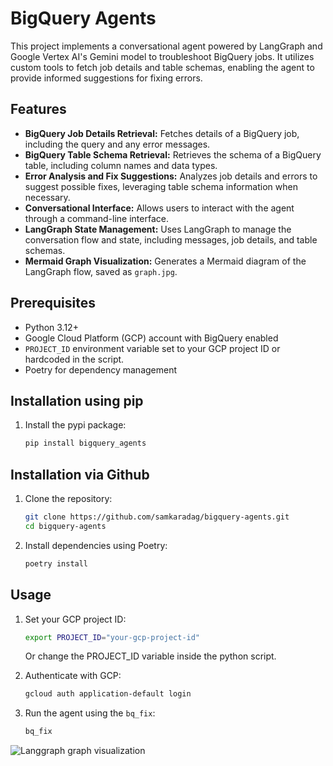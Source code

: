 # BigQuery Agents

This project implements a conversational agent powered by LangGraph and Google Vertex AI's Gemini model to troubleshoot BigQuery jobs. It utilizes custom tools to fetch job details and table schemas, enabling the agent to provide informed suggestions for fixing errors.

## Features

-   **BigQuery Job Details Retrieval:** Fetches details of a BigQuery job, including the query and any error messages.
-   **BigQuery Table Schema Retrieval:** Retrieves the schema of a BigQuery table, including column names and data types.
-   **Error Analysis and Fix Suggestions:** Analyzes job details and errors to suggest possible fixes, leveraging table schema information when necessary.
-   **Conversational Interface:** Allows users to interact with the agent through a command-line interface.
-   **LangGraph State Management:** Uses LangGraph to manage the conversation flow and state, including messages, job details, and table schemas.
-   **Mermaid Graph Visualization:** Generates a Mermaid diagram of the LangGraph flow, saved as `graph.jpg`.

## Prerequisites

-   Python 3.12+
-   Google Cloud Platform (GCP) account with BigQuery enabled
-   `PROJECT_ID` environment variable set to your GCP project ID or hardcoded in the script.
-   Poetry for dependency management

## Installation using pip
1.  Install the pypi package:

    ```bash
    pip install bigquery_agents
    ```

## Installation via Github

1.  Clone the repository:

    ```bash
    git clone https://github.com/samkaradag/bigquery-agents.git
    cd bigquery-agents
    ```

2.  Install dependencies using Poetry:

    ```bash
    poetry install
    ```


## Usage

1.  Set your GCP project ID:

    ```bash
    export PROJECT_ID="your-gcp-project-id"
    ```
    Or change the PROJECT_ID variable inside the python script.

2.  Authenticate with GCP:

    ```bash
    gcloud auth application-default login
    ```


3.  Run the agent using the `bq_fix`:

    ```bash
    bq_fix
    ```


![Langgraph graph visualization](image.png)
